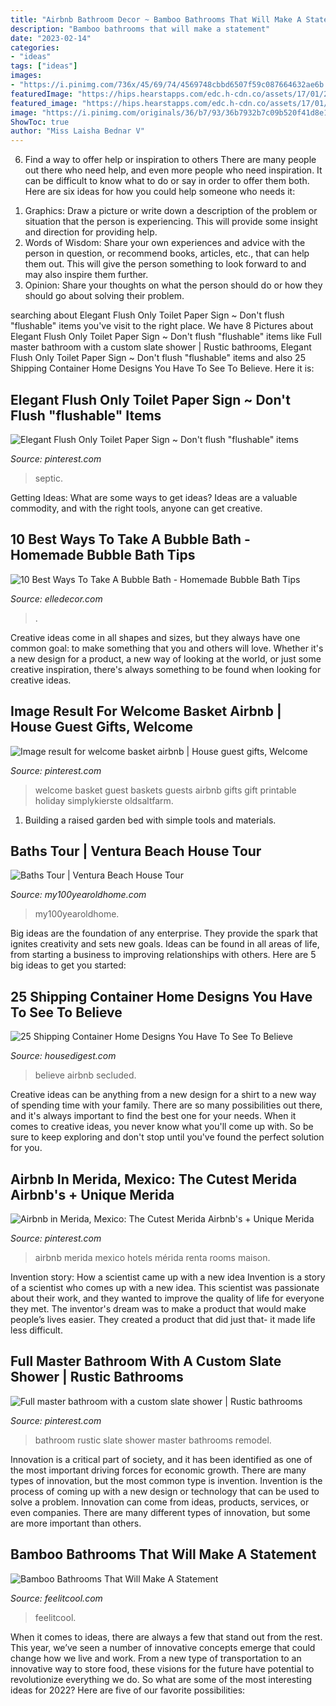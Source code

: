 ```yaml
---
title: "Airbnb Bathroom Decor ~ Bamboo Bathrooms That Will Make A Statement"
description: "Bamboo bathrooms that will make a statement"
date: "2023-02-14"
categories:
- "ideas"
tags: ["ideas"]
images:
- "https://i.pinimg.com/736x/45/69/74/4569748cbbd6507f59c087664632ae6b.jpg"
featuredImage: "https://hips.hearstapps.com/edc.h-cdn.co/assets/17/01/2560x1280/landscape-1483720892-bubble-bath-1.jpg?resize=768:*"
featured_image: "https://hips.hearstapps.com/edc.h-cdn.co/assets/17/01/2560x1280/landscape-1483720892-bubble-bath-1.jpg?resize=768:*"
image: "https://i.pinimg.com/originals/36/b7/93/36b7932b7c09b520f41d8e1ecddad721.jpg"
ShowToc: true
author: "Miss Laisha Bednar V"
---
```



6) Find a way to offer help or inspiration to others
There are many people out there who need help, and even more people who need inspiration. It can be difficult to know what to do or say in order to offer them both. Here are six ideas for how you could help someone who needs it: 
1. Graphics: Draw a picture or write down a description of the problem or situation that the person is experiencing. This will provide some insight and direction for providing help. 
2. Words of Wisdom: Share your own experiences and advice with the person in question, or recommend books, articles, etc., that can help them out. This will give the person something to look forward to and may also inspire them further. 
3. Opinion: Share your thoughts on what the person should do or how they should go about solving their problem.

	

		
searching about Elegant Flush Only Toilet Paper Sign ~ Don&#039;t flush &quot;flushable&quot; items you've visit to the right place. We have 8 Pictures about Elegant Flush Only Toilet Paper Sign ~ Don&#039;t flush &quot;flushable&quot; items like Full master bathroom with a custom slate shower | Rustic bathrooms, Elegant Flush Only Toilet Paper Sign ~ Don&#039;t flush &quot;flushable&quot; items and also 25 Shipping Container Home Designs You Have To See To Believe. Here it is:
		
    
## Elegant Flush Only Toilet Paper Sign ~ Don&#039;t Flush &quot;flushable&quot; Items

<img loading=lazy src="https://i.pinimg.com/736x/b4/6a/91/b46a9112f5595f61e2e405989ee814ac.jpg" onerror="this.onerror=null;this.src='https://tse3.mm.bing.net/th?id=OIP.nXRs2eQLSh5pS9Bnq-EPvQHaLN&amp;pid=15.1';" alt="Elegant Flush Only Toilet Paper Sign ~ Don&#039;t flush &quot;flushable&quot; items">

_Source: pinterest.com_

>septic. 

	

Getting Ideas: What are some ways to get ideas?
Ideas are a valuable commodity, and with the right tools, anyone can get creative.

    
## 10 Best Ways To Take A Bubble Bath - Homemade Bubble Bath Tips

<img loading=lazy src="https://hips.hearstapps.com/edc.h-cdn.co/assets/17/01/2560x1280/landscape-1483720892-bubble-bath-1.jpg?resize=768:*" onerror="this.onerror=null;this.src='https://tse2.mm.bing.net/th?id=OIP.ud0LICr2lreDJp1Mi9tIYwHaDt&amp;pid=15.1';" alt="10 Best Ways To Take A Bubble Bath - Homemade Bubble Bath Tips">

_Source: elledecor.com_

>. 

	

Creative ideas come in all shapes and sizes, but they always have one common goal: to make something that you and others will love. Whether it's a new design for a product, a new way of looking at the world, or just some creative inspiration, there's always something to be found when looking for creative ideas.

    
## Image Result For Welcome Basket Airbnb | House Guest Gifts, Welcome

<img loading=lazy src="https://i.pinimg.com/originals/7e/31/c3/7e31c3b7b61fa70eced98cdd32e65520.jpg" onerror="this.onerror=null;this.src='https://tse2.mm.bing.net/th?id=OIP.hYnGDAE1Gl7qdNmoPcknMQHaLM&amp;pid=15.1';" alt="Image result for welcome basket airbnb | House guest gifts, Welcome">

_Source: pinterest.com_

>welcome basket guest baskets guests airbnb gifts gift printable holiday simplykierste oldsaltfarm. 

	

1. Building a raised garden bed with simple tools and materials.

    
## Baths Tour | Ventura Beach House Tour

<img loading=lazy src="https://my100yearoldhome.com/wp-content/uploads/2020/04/beach-house-bath-4.jpg" onerror="this.onerror=null;this.src='https://tse4.mm.bing.net/th?id=OIP.AJJVt4OZ6f_UCs9YCmmmDwHaJ4&amp;pid=15.1';" alt="Baths Tour | Ventura Beach House Tour">

_Source: my100yearoldhome.com_

>my100yearoldhome. 

	

Big ideas are the foundation of any enterprise. They provide the spark that ignites creativity and sets new goals. Ideas can be found in all areas of life, from starting a business to improving relationships with others. Here are 5 big ideas to get you started:

    
## 25 Shipping Container Home Designs You Have To See To Believe

<img loading=lazy src="https://www.housedigest.com/img/gallery/25-shipping-container-home-designs-you-have-to-see-to-believe/secluded-shipping-container-home-in-benton-harbor-michigan-1635940053.jpg" onerror="this.onerror=null;this.src='https://tse1.mm.bing.net/th?id=OIP.PJGrxwuj5ITo-W83yv3j_gHaEK&amp;pid=15.1';" alt="25 Shipping Container Home Designs You Have To See To Believe">

_Source: housedigest.com_

>believe airbnb secluded. 

	

Creative ideas can be anything from a new design for a shirt to a new way of spending time with your family. There are so many possibilities out there, and it's always important to find the best one for your needs. When it comes to creative ideas, you never know what you'll come up with. So be sure to keep exploring and don't stop until you've found the perfect solution for you.

    
## Airbnb In Merida, Mexico: The Cutest Merida Airbnb&#039;s + Unique Merida

<img loading=lazy src="https://i.pinimg.com/736x/45/69/74/4569748cbbd6507f59c087664632ae6b.jpg" onerror="this.onerror=null;this.src='https://tse3.mm.bing.net/th?id=OIP.C1pSAv60uKpf-CUp1qqp_AHaFj&amp;pid=15.1';" alt="Airbnb in Merida, Mexico: The Cutest Merida Airbnb&#039;s + Unique Merida">

_Source: pinterest.com_

>airbnb merida mexico hotels mérida renta rooms maison. 

	

Invention story: How a scientist came up with a new idea
Invention is a story of a scientist who comes up with a new idea. This scientist was passionate about their work, and they wanted to improve the quality of life for everyone they met. The inventor's dream was to make a product that would make people’s lives easier. They created a product that did just that- it made life less difficult.

    
## Full Master Bathroom With A Custom Slate Shower | Rustic Bathrooms

<img loading=lazy src="https://i.pinimg.com/originals/36/b7/93/36b7932b7c09b520f41d8e1ecddad721.jpg" onerror="this.onerror=null;this.src='https://tse2.mm.bing.net/th?id=OIP.xuUCx7gdy1X_kbTORJJfeAAAAA&amp;pid=15.1';" alt="Full master bathroom with a custom slate shower | Rustic bathrooms">

_Source: pinterest.com_

>bathroom rustic slate shower master bathrooms remodel. 

	

Innovation is a critical part of society, and it has been identified as one of the most important driving forces for economic growth. There are many types of innovation, but the most common type is invention. Invention is the process of coming up with a new design or technology that can be used to solve a problem. Innovation can come from ideas, products, services, or even companies. There are many different types of innovation, but some are more important than others.

    
## Bamboo Bathrooms That Will Make A Statement

<img loading=lazy src="https://feelitcool.com/wp-content/uploads/2017/03/bamboo-bathrooms3.jpg" onerror="this.onerror=null;this.src='https://tse4.mm.bing.net/th?id=OIP.cDgiYd8FKsXDTm-m1L2R8gHaE7&amp;pid=15.1';" alt="Bamboo Bathrooms That Will Make A Statement">

_Source: feelitcool.com_

>feelitcool. 

	

When it comes to ideas, there are always a few that stand out from the rest. This year, we’ve seen a number of innovative concepts emerge that could change how we live and work. From a new type of transportation to an innovative way to store food, these visions for the future have potential to revolutionize everything we do. So what are some of the most interesting ideas for 2022? Here are five of our favorite possibilities:

